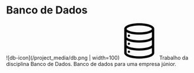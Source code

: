 # Banco de Dados 
![db-icon](/project_media/db.png | width=100)
<img src='/project_media/db.png' width='100px'>
Trabalho da disciplina Banco de Dados. Banco de dados para uma empresa júnior.

